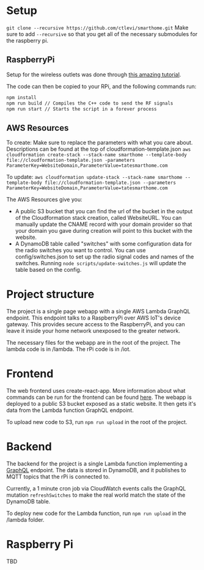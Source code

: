 # Setup
`git clone --recursive https://github.com/ctlevi/smarthome.git`
Make sure to add `--recursive` so that you get all of the necessary submodules for the raspberry pi.

## RaspberryPi
Setup for the wireless outlets was done through [this amazing tutorial](https://www.samkear.com/hardware/control-power-outlets-wirelessly-raspberry-pi).

The code can then be copied to your RPi, and the following commands run:
```bash
npm install
npm run build // Compiles the C++ code to send the RF signals
npm run start // Starts the script in a forever process
```

## AWS Resources
To create:
Make sure to replace the parameters with what you care about. Descriptions can be found at the top of cloudformation-template.json
`aws cloudformation create-stack --stack-name smarthome --template-body file://cloudformation-template.json -parameters ParameterKey=WebsiteDomain,ParameterValue=tatesmarthome.com`

To update:
`aws cloudformation update-stack --stack-name smarthome --template-body file://cloudformation-template.json --parameters ParameterKey=WebsiteDomain,ParameterValue=tatesmarthome.com`

The AWS Resources give you:
* A public S3 bucket that you can find the url of the bucket in the output of the Cloudformation stack creation, called WebsiteURL. You can manually update the CNAME record with your domain provider so that your domain you gave during creation will point to this bucket with the website.
* A DynamoDB table called "switches" with some configuration data for the radio switches you want to control. You can use config/switches.json to set up the radio signal codes and names of the switches. Running `node scripts/update-switches.js` will update the table based on the config.

# Project structure
The project is a single page webapp with a single AWS Lambda GraphQL endpoint. This endpoint talks to a RaspberryPi over
AWS IoT's device gateway. This provides secure access to the RaspberryPi, and you can leave it inside your home network
unexposed to the greater network.

The necessary files for the webapp are in the root of the project. The lambda code is in /lambda. The rPi code is in /iot.

# Frontend
The web frontend uses create-react-app. More information about what commands can be run for the frontend can be found
[here](https://github.com/facebookincubator/create-react-app/blob/master/packages/react-scripts/template/README.md).
The webapp is deployed to a public S3 bucket exposed as a static website. It then gets it's data from the Lambda function
GraphQL endpoint.

To upload new code to S3, run `npm run upload` in the root of the project.

# Backend
The backend for the project is a single Lambda function implementing a [GraphQL](http://graphql.org/) endpoint. The data
is stored in DynamoDB, and it publishes to MQTT topics that the rPi is connected to.

Currently, a 1 minute cron job via CloudWatch events calls the GraphQL mutation `refreshSwitches` to make the real world
match the state of the DynamoDB table.

To deploy new code for the Lambda function, run `npm run upload` in the /lambda folder.

# Raspberry Pi
TBD



